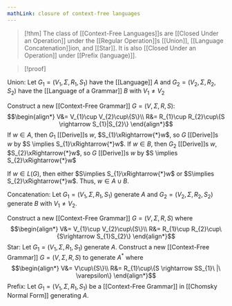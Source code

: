 ```yaml
---
mathLink: closure of context-free languages
---
```

>[!thm]
>The class of [[Context-Free Languages]]s are [[Closed Under an Operation]] under the [[Regular Operation]]s [[Union]], [[Language Concatenation]]ion, and [[Star]]. It is also [[Closed Under an Operation]] under [[Prefix (language)]].

>[!proof]

Union: 
Let $G_{1}=(V_{1},\Sigma,R_{1},S_{1})$ have the [[Language]] $A$ and $G_{2}=(V_{2},\Sigma,R_{2},S_{2})$ have the [[Language of a Grammar]] $B$ with $V_{1}≠V_{2}$

Construct a new [[Context-Free Grammar]] $G=(V,\Sigma,R,S)$: $$\begin{align*}
V&= V_{1}\cup V_{2}\cup\{S\}\\
R&= R_{1}\cup R_{2}\cup\{S \rightarrow S_{1}|S_{2}\}
\end{align*}$$
If $w\in A$, then $G_{1}$ [[Derive]]s $w$, $S_{1}\xRightarrow{*}w$, so $G$ [[Derive]]s $w$ by $S \implies S_{1}\xRightarrow{*}w$.
If $w\in B$, then $G_{2}$ [[Derive]]s $w$, $S_{2}\xRightarrow{*}w$, so $G$ [[Derive]]s $w$ by $S \implies S_{2}\xRightarrow{*}w$

If $w\in L(G)$, then either $S\implies S_{1}\xRightarrow{*}w$ or $S\implies S_{2}\xRightarrow{*}w$. Thus, $w\in A\cup B$.

Concatenation:
Let $G_{1}=(V_{1},\Sigma,R_{1},S_{1})$ generate $A$ and $G_{2}=(V_{2},\Sigma,R_{2},S_{2})$ generate $B$ with $V_{1}≠V_{2}$.

Construct a new [[Context-Free Grammar]] $G=(V,\Sigma,R,S)$ where $$\begin{align*}
V&= V_{1}\cup V_{2}\cup\{S\}\\
R&= R_{1}\cup R_{2}\cup\{S\rightarrow S_{1}S_{2}\}
\end{align*}$$
Star:
Let $G_{1}=(V_{1},\Sigma,R_{1},S_{1})$ generate $A$. Construct a new [[Context-Free Grammar]] $G=(V,\Sigma,R,S)$ to generate $A^*$ where $$\begin{align*}
V&= V\cup\{S\}\\
R&= R_{1}\cup\{S \rightarrow SS_{1}\ |\ \varepsilon\}
\end{align*}$$
Prefix:
Let $G_{1}=(V_{1},\Sigma,R_{1},S_{1})$ be a [[Context-Free Grammar]] in [[Chomsky Normal Form]] generating $A$. 